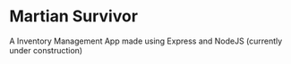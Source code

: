 # Martian Survivor
A Inventory Management App made using Express and NodeJS
(currently under construction)